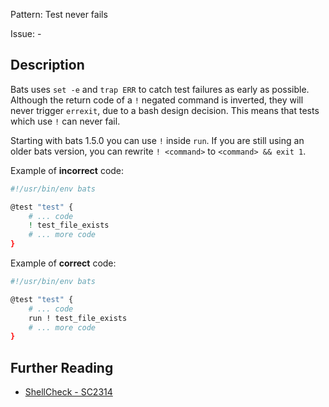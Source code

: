 Pattern: Test never fails

Issue: -

## Description

Bats uses `set -e` and `trap ERR` to catch test failures as early as possible.
Although the return code of a `!` negated command is inverted, they will never trigger `errexit`, due to a bash design decision.
This means that tests which use `!` can never fail.

Starting with bats 1.5.0 you can use `!` inside `run`.
If you are still using an older bats version, you can rewrite `! <command>` to `<command> && exit 1`.

Example of **incorrect** code:

```sh
#!/usr/bin/env bats

@test "test" {
    # ... code
    ! test_file_exists
    # ... more code
}
```

Example of **correct** code:

```sh
#!/usr/bin/env bats

@test "test" {
    # ... code
    run ! test_file_exists
    # ... more code
}
```

## Further Reading

* [ShellCheck - SC2314](https://github.com/koalaman/shellcheck/wiki/SC2314)
